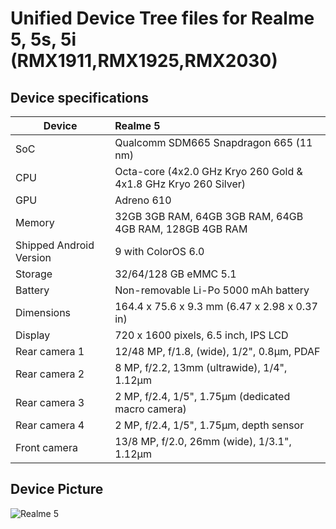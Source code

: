 # Unified Device Tree files for Realme 5, 5s, 5i (RMX1911,RMX1925,RMX2030)
## Device specifications

| Device                  | Realme 5                                                                         |
| ----------------------- | :------------------------------------------------------------------------------- |
| SoC                     | Qualcomm SDM665 Snapdragon 665 (11 nm)                                           |
| CPU                     | Octa-core (4x2.0 GHz Kryo 260 Gold & 4x1.8 GHz Kryo 260 Silver)                  |
| GPU                     | Adreno 610                                                                       |
| Memory                  | 32GB 3GB RAM, 64GB 3GB RAM, 64GB 4GB RAM, 128GB 4GB RAM                          |
| Shipped Android Version | 9 with ColorOS 6.0                                                               |
| Storage                 | 32/64/128 GB eMMC 5.1                                                            |
| Battery                 | Non-removable Li-Po 5000 mAh battery                                             |
| Dimensions              | 164.4 x 75.6 x 9.3 mm (6.47 x 2.98 x 0.37 in)                                    |
| Display                 | 720 x 1600 pixels, 6.5 inch, IPS LCD                                             |
| Rear camera 1           | 12/48 MP, f/1.8, (wide), 1/2", 0.8µm, PDAF                                       |
| Rear camera 2           | 8 MP, f/2.2, 13mm (ultrawide), 1/4", 1.12µm                                      |
| Rear camera 3	          | 2 MP, f/2.4, 1/5", 1.75µm (dedicated macro camera)                               |
| Rear camera 4	          | 2 MP, f/2.4, 1/5", 1.75µm, depth sensor                                          |
| Front camera            | 13/8 MP, f/2.0, 26mm (wide), 1/3.1", 1.12µm                                      |

## Device Picture

![Realme 5](https://fdn2.gsmarena.com/vv/pics/realme/realme-5-rmx1911-2.jpg "Realme 5")
